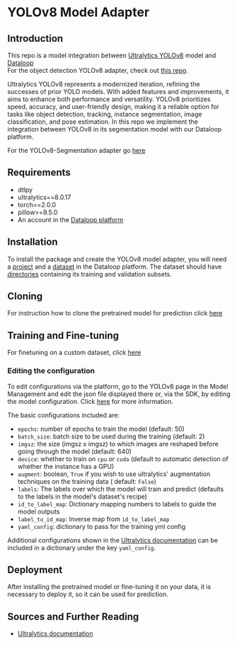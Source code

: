 # YOLOv8 Model Adapter

## Introduction

This repo is a model integration between [Ultralytics YOLOv8](https://github.com/ultralytics/ultralytics)
model and [Dataloop](https://dataloop.ai/)  
For the object detection YOLOv8 adapter, check out [this repo](https://github.com/dataloop-ai-apps/yolov8/).

Ultralytics YOLOv8 represents a modernized iteration, refining the successes of prior YOLO models. With added features
and improvements, it aims to enhance both performance and versatility. YOLOv8 prioritizes speed, accuracy, and
user-friendly design, making it a reliable option for tasks like object detection, tracking, instance segmentation,
image classification, and pose estimation. In this repo we implement the integration between YOLOv8 in its segmentation
model with our Dataloop platform.

For the YOLOv8-Segmentation adapter go [here](https://github.com/dataloop-ai-apps/yolov8-segmentation)

## Requirements

* dtlpy
* ultralytics==8.0.17
* torch==2.0.0
* pillow>=9.5.0
* An account in the [Dataloop platform](https://console.dataloop.ai/)

## Installation

To install the package and create the YOLOv8 model adapter, you will need
a [project](https://developers.dataloop.ai/tutorials/getting_started/sdk_overview/chapter/#to-create-a-new-project) and
a [dataset](https://developers.dataloop.ai/tutorials/data_management/manage_datasets/chapter/#create-dataset) in the
Dataloop platform. The dataset should
have [directories](https://developers.dataloop.ai/tutorials/data_management/manage_datasets/chapter/#create-directory)
containing its training and validation subsets.

## Cloning

For instruction how to clone the pretrained model for prediction
click [here](https://developers.dataloop.ai/tutorials/model_management/ai_library/chapter/#predicting)

## Training and Fine-tuning

For finetuning on a custom dataset,
click [here](https://developers.dataloop.ai/tutorials/model_management/ai_library/chapter/#finetune-on-a-custom-dataset)

### Editing the configuration

To edit configurations via the platform, go to the YOLOv8 page in the Model Management and edit the json
file displayed there or, via the SDK, by editing the model configuration.
Click [here](https://developers.dataloop.ai/tutorials/model_management/ai_library/chapter/#model-configuration) for more
information.

The basic configurations included are:

* ```epochs```: number of epochs to train the model (default: 50)
* ```batch_size```: batch size to be used during the training (default: 2)
* ```imgsz```: the size (imgsz x imgsz) to which images are reshaped before going through the model (default: 640)
* ```device```: whether to train on ```cpu``` or ```cuda``` (default to automatic detection of whether the instance has
  a GPU)
* ```augment```: boolean, ```True``` if you wish to use ultralytics' augmentation techniques on the training data (
  default: ```False```)
* ```labels```: The labels over which the model will train and predict (defaults to the labels in the model's dataset's
  recipe)
* ```id_to_label_map```: Dictionary mapping numbers to labels to guide the model outputs
* ```label_to_id_map```: Inverse map from ```id_to_label_map```
* ```yaml_config```: dictionary to pass for the training yml config

Additional configurations shown in the [Ultralytics documentation](https://docs.ultralytics.com/usage/cfg/#train) can be
included in a dictionary under the key ```yaml_config```.

## Deployment

After installing the pretrained model or fine-tuning it on your data, it is necessary to deploy it, so it can be used
for prediction.

## Sources and Further Reading

* [Ultralytics documentation](https://docs.ultralytics.com/)
